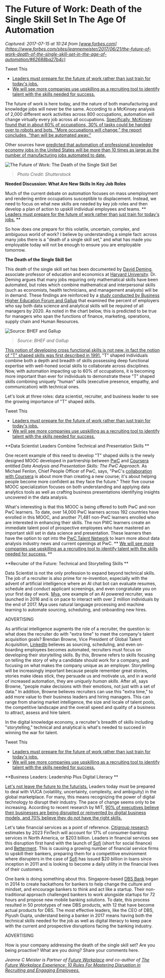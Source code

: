 # The Future of Work: Death of the Single Skill Set In The Age Of Automation

_Captured: 2017-07-15 at 10:24 from [www.forbes.com](https://www.forbes.com/sites/jeannemeister/2017/06/21/the-future-of-work-death-of-the-single-skill-set-in-the-age-of-automation/#62688ba27b4c)_

Tweet This

  * [Leaders must prepare for the future of work rather than just train for today's jobs.](https://twitter.com/intent/tweet?url=http%3A%2F%2Fwww.forbes.com%2Fsites%2Fjeannemeister%2F2017%2F06%2F21%2Fthe-future-of-work-death-of-the-single-skill-set-in-the-age-of-automation%2F&text=Leaders%20must%20prepare%20for%20the%20future%20of%20work%20rather%20than%20just%20train%20for%20today%27s%20jobs.)
  * [We will see more companies use upskilling as a recruiting tool to identify talent with the skills needed for success.](https://twitter.com/intent/tweet?url=http%3A%2F%2Fwww.forbes.com%2Fsites%2Fjeannemeister%2F2017%2F06%2F21%2Fthe-future-of-work-death-of-the-single-skill-set-in-the-age-of-automation%2F&text=We%20will%20see%20more%20companies%20use%20upskilling%20as%20a%20recruiting%20tool%20to%20identify%20talent%20with%20the%20skills%20needed%20for%20success.)

The future of work is here today, and the nature of both manufacturing and knowledge jobs will never be the same. According to a McKinsey analysis of 2,000 different work activities across 800 occupations, automation will change virtually every job across all occupations. [Specifically, McKinsey found that in about 60% of occupations, 30% of tasks could be handed over to robots and bots. "More occupations will change," the report concludes, "than will be automated away."](https://qz.com/884614/how-many-us-jobs-are-at-risk-of-automation/)

Other sources have [predicted that automation of professional knowledge economy jobs in the United States will be more than 10 times as large as the number of manufacturing jobs automated to date.](http://www.oxfordmartin.ox.ac.uk/publications/view/1314)

![The Future of Work: The Death of the Single Skill Set ](https://blogs-images.forbes.com/jeannemeister/files/2017/06/shutterstock_595473593-A-300x200.jpg?width=960)

> _Photo Credit: Shutterstock_

**Needed Discussion: What Are New Skills In Key Job Roles**

Much of the current debate on automation focuses on mass unemployment and rendering entire occupations susceptible to displacement. Instead, we need to focus on what new skills are needed by key job roles and then develop a plan of action to upskill individual employees and teams. ** [Leaders must prepare for the future of work rather than just train for today's jobs.](https://twitter.com/intent/tweet?url=http%3A%2F%2Fwww.forbes.com%2Fsites%2Fjeannemeister%2F2017%2F06%2F21%2Fthe-future-of-work-death-of-the-single-skill-set-in-the-age-of-automation%2F&text=Leaders%20must%20prepare%20for%20the%20future%20of%20work%20rather%20than%20just%20train%20for%20today%27s%20jobs.) **

So how does one prepare for this volatile, uncertain, complex, and ambiguous world of work? I believe by understanding a simple fact: across many jobs there is a "death of a single skill set," and what has made you employable today will not be enough to ensure you are employable tomorrow.

**The Death of the Single Skill Set**

This death of the single skill set has been documented by [David Deming](http://scholar.harvard.edu/ddeming/home), associate professor of education and economics at [Harvard University](http://www.harvard.edu/). Dr. Deming argues that many jobs requiring only mathematical skills have been automated, but roles which combine mathematical and interpersonal skills (such as economists, health technicians, and management analysts) will be in demand. These findings are reinforced by a [study conducted by Business Higher Education Forum and Gallup](http://www.bhef.com/sites/default/files/bhef_2017_investing_in_dsa.pdf) that examined the percent of employers who say both data science and analytical skills will be required of all managers by 2020. As noted in the chart below, this is predicted to be true for managers who span the functions of finance, marketing, operations, supply chain and Human Resources.

![Source: BHEF and Gallup](https://blogs-images.forbes.com/jeannemeister/files/2017/06/6-21-17-300x183.jpg?width=960)

> _Source: BHEF and Gallup_

[This notion of developing cross functional skills is not new, in fact the notion of "T" shaped skills was first described in 1991.](https://en.wikipedia.org/wiki/T-shaped_skills) "T" shaped individuals combine both a depth and breadth of skills possessing deep functional expertise with well-honed social skills to collaborate across disciplines. Now, with automation impacting up to 60% of occupations, it is becoming more important than ever for individuals to demonstrate these "T" shaped skills combining uniquely "human" skills (executive presence, empathy, and communication) with technical ones.

Let's look at three roles: data scientist, recruiter, and business leader to see the growing importance of "T" shaped skills.

  


Tweet This

  * [Leaders must prepare for the future of work rather than just train for today's jobs.](https://twitter.com/intent/tweet?url=http%3A%2F%2Fwww.forbes.com%2Fsites%2Fjeannemeister%2F2017%2F06%2F21%2Fthe-future-of-work-death-of-the-single-skill-set-in-the-age-of-automation%2F&text=Leaders%20must%20prepare%20for%20the%20future%20of%20work%20rather%20than%20just%20train%20for%20today%27s%20jobs.)
  * [We will see more companies use upskilling as a recruiting tool to identify talent with the skills needed for success.](https://twitter.com/intent/tweet?url=http%3A%2F%2Fwww.forbes.com%2Fsites%2Fjeannemeister%2F2017%2F06%2F21%2Fthe-future-of-work-death-of-the-single-skill-set-in-the-age-of-automation%2F&text=We%20will%20see%20more%20companies%20use%20upskilling%20as%20a%20recruiting%20tool%20to%20identify%20talent%20with%20the%20skills%20needed%20for%20success.)

**Data Scientist Leaders Combine Technical and Presentation Skills **

One recent example of this need to develop "T" shaped skills is the newly designed MOOC developed in partnership between [PwC](https://www.pwc.com/) and [Coursera](https://www.coursera.org/) entitled _Data Analysis and Presentation Skills: The PwC Approach._ As Michael Fenlon, Chief People Officer of PwC, says, "PwC's [collaboration with Coursera](https://www.coursera.org/specializations/pwc-analytics) is about more than creating a new course; it's about helping people become more confident as they face the future." Their five course MOOC specialization focuses on both understanding and applying data analytics tools as well as crafting business presentations identifying insights uncovered in the data analysis.

What's interesting is that this MOOC is being offered to both PwC and non PwC learners. To date, over 14,000 PwC learners across 192 countries have enrolled in this MOOC, and another 71,481 non-PwC learners enrolled who are interested in enhancing their skills. The non PWC learners create an immediate talent pool of prospective employees who have mastered an important skill set in data science and presentation. These learners then have the option to opt into the [PwC Talent Network](https://www.pwc.com/us/en/careers/experienced/why-pwc/flexibility-talent-network.html) to learn more about data analysis industry news and current openings at PwC. ** [We will see more companies use upskilling as a recruiting tool to identify talent with the skills needed for success.](https://twitter.com/intent/tweet?url=http%3A%2F%2Fwww.forbes.com%2Fsites%2Fjeannemeister%2F2017%2F06%2F21%2Fthe-future-of-work-death-of-the-single-skill-set-in-the-age-of-automation%2F&text=We%20will%20see%20more%20companies%20use%20upskilling%20as%20a%20recruiting%20tool%20to%20identify%20talent%20with%20the%20skills%20needed%20for%20success.) **

**Recruiter of the Future: Technical and Storytelling Skills **

Data Scientist is not the only profession to expand beyond technical skills. The job of a recruiter is also prime for re-invention, especially with the advent of artificial intelligence where an AI chat bot can evaluate resumes, schedule and conduct applicant screenings, and even congratulate you on your first day of work. [Mya,](https://trymya.io/) one example of an AI powered recruiter, was launched in 2016 and is on pace to interact with over 2 million individuals by the end of 2017. Mya uses natural language processing and machine learning to automate sourcing, scheduling, and onboarding new hires.

ADVERTISING

As artificial intelligence augments the role of a recruiter, the question is: what does the recruiter do with "extra time" to meet the company's talent acquisition goals? Brendan Browne, Vice President of Global Talent Acquisition, [LinkedIn](https://www.linkedin.com/) believes as sourcing, scheduling, and even on-boarding employees becomes automated, recruiters must focus on developing their storytelling skills. By this, Browne refers to skills focusing on telling the story of why a candidate should work for a company, and focusing on what makes the company unique as an employer. Storytelling will be increasingly important because people remember great stories, stories make ideas stick, they persuade us and motivate us, and in a world of increased automation, they are _uniquely human skills_. After all, says Browne, "people make decisions with their emotions, not just with a set of data." In addition, Browne believes recruiters can use this "extra time," to add more value to their business leaders and hiring managers. This can range from sharing market intelligence, the size and locale of talent pools, the competitive landscape and the overall speed and quality of a business to attract, assess and hire talent.

In the digital knowledge economy, a recruiter's breadth of skills including "storytelling," technical and analytical is what's needed to succeed in winning the war for talent.

  


Tweet This

  * [Leaders must prepare for the future of work rather than just train for today's jobs.](https://twitter.com/intent/tweet?url=http%3A%2F%2Fwww.forbes.com%2Fsites%2Fjeannemeister%2F2017%2F06%2F21%2Fthe-future-of-work-death-of-the-single-skill-set-in-the-age-of-automation%2F&text=Leaders%20must%20prepare%20for%20the%20future%20of%20work%20rather%20than%20just%20train%20for%20today%27s%20jobs.)
  * [We will see more companies use upskilling as a recruiting tool to identify talent with the skills needed for success.](https://twitter.com/intent/tweet?url=http%3A%2F%2Fwww.forbes.com%2Fsites%2Fjeannemeister%2F2017%2F06%2F21%2Fthe-future-of-work-death-of-the-single-skill-set-in-the-age-of-automation%2F&text=We%20will%20see%20more%20companies%20use%20upskilling%20as%20a%20recruiting%20tool%20to%20identify%20talent%20with%20the%20skills%20needed%20for%20success.)

**Business Leaders: Leadership Plus Digital Literacy **

[Let's not leave the future to the futurists.](https://twitter.com/intent/tweet?url=http%3A%2F%2Fwww.forbes.com%2Fsites%2Fjeannemeister%2F2017%2F06%2F21%2Fthe-future-of-work-death-of-the-single-skill-set-in-the-age-of-automation%2F&text=Let%27s%20not%20leave%20the%20future%20to%20the%20futurists.) Leaders today must be prepared to deal with VUCA (volatility, uncertainty, complexity, and ambiguity) in the global marketplace. For many, this means recognizing the power of digital technology to disrupt their industry. The pace of change seems only to be increasing. According to recent research by MIT, [90% of executives believe their businesses are being disrupted or reinvented by digital business models, and 70% believe they do not have the right skills.](https://dupress.deloitte.com/content/dam/dup-us-en/articles/mit-smr-deloitte-digital-transformation-strategy/2016_MIT_DeloitteAligningDigitalFuture.pdf)

Let's take financial services as a point of reference. [Citigroup research](http://icg.citi.com/icg/citi_research/index.jsp) estimates by 2023 FinTech will account for 17% of consumer-banking services in North America, or $203 billion. Leaders in financial services see this disruption first hand with the launch of [Sofi](https://www.sofi.com/) (short for social finance) and [Betterment](https://www.betterment.com/). This is causing a growing number of financial service firms to upskill their bankers, preparing them for a competitive environment where disrupters in the case of [Sofi](https://www.sofi.com/) has issued $20 billion in loans since inception in 2011 and is looking to become a daily utility in the financial lives of their customers.

One bank is doing something about this. Singapore-based [DBS Bank](http://www.dbs.com/default.page) began in 2014 to create hackathons for bankers to help change the culture and mindset, and encourage bankers to think and act like a startup. Their non-traditional approach challenged bankers to work alongside startups for 72 hours and propose new mobile banking solutions. To date, this process resulted in 50 prototypes of new DBS products, with 12 that have become actual products for DBS. The most effective leaders, like the CEO of DBS, Piyush Gupta, understand being a banker in 2017 means having both the technical skills needed for the job as well as digital literacy to keep pace with the current and prospective disruptions facing the banking industry.

ADVERTISING

How is your company addressing the death of the single skill set? Are you being proactive? What are you doing? Share your comments here.

_Jeanne C Meister is Partner of [Future Workplace](http://www.futureworkplace.com) and co-author of [The Future Workplace Experience: 10 Rules For Mastering Disruption in Recruiting and Engaging Employees. ](https://www.amazon.com/Future-Workplace-Experience-Disruption-Recruiting/dp/1259589382/ref=sr_1_1?s=books&ie=UTF8&qid=1487706649&sr=1-1&keywords=the+future+workplace+experience)_
